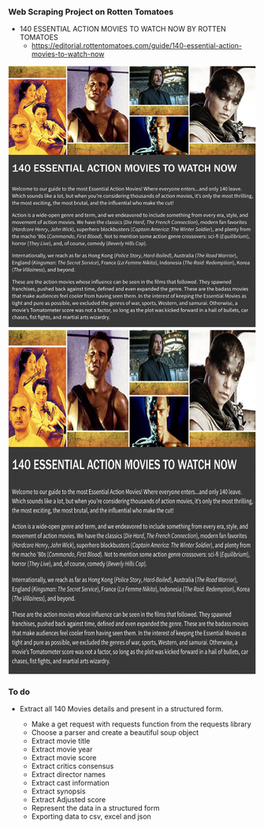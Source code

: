 ### Web Scraping Project on Rotten Tomatoes
- 140 ESSENTIAL ACTION MOVIES TO WATCH NOW BY ROTTEN TOMATOES
    - https://editorial.rottentomatoes.com/guide/140-essential-action-movies-to-watch-now


<img src = 'https://github.com/StMorris/web_scraping/blob/main/rotten_tomatoes_140_action_movies/img.png'>
<img src = 'https://github.com/StMorris/web_scraping/blob/main/rotten_tomatoes_140_action_movies/img.png', width = 1100, height = 700>




### To do    
   - Extract all 140 Movies details and present in a structured form.
    
       - Make a get request with requests function from the requests library
       - Choose a parser and create a beautiful soup object
       - Extract movie title
       - Extract movie year
       - Extract movie score
       - Extract critics consensus
       - Extract director names
       - Extract cast information
       - Extract synopsis
       - Extract Adjusted score
       - Represent the data in a structured form
       - Exporting data to csv, excel and json
